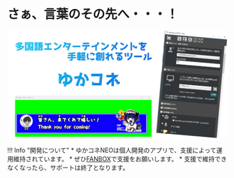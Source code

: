 # さぁ、言葉のその先へ・・・！
![Image title](images/title02.png)

!!! Info "開発について"
    * ゆかコネNEOは個人開発のアプリで、支援によって運用維持されています。
    * ぜひ[FANBOX](https://nao.fanbox.cc/)で支援をお願いします。
    * 支援で維持できなくなったら、サポートは終了となります。
